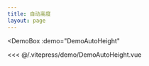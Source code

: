 ```yaml
---
title: 自动高度
layout: page
---
```


<script setup>
import DemoAutoHeight from '../.vitepress/demo/DemoAutoHeight.vue'
</script>

<DemoBox
  :demo="DemoAutoHeight"
>

  <<< @/.vitepress/demo/DemoAutoHeight.vue

</DemoBox>
